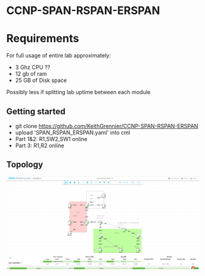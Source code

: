 # CCNP-SPAN-RSPAN-ERSPAN
# Requirements
For full usage of entire lab approximately:
- 3 Ghz CPU ??
- 12 gb of ram
- 25 GB of Disk space

Possibly less if splitting lab uptime between each module
## Getting started
- git clone https://github.com/KeithGrennier/CCNP-SPAN-RSPAN-ERSPAN
- upload 'SPAN_RSPAN_ERSPAN.yaml' into cml
- Part 1&2: R1,SW2,SW1 online
- Part 3: R1,R2 online

## Topology
![Topology](TOPOLOGY.png)